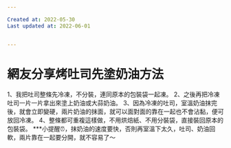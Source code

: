 ```yaml
---

Created at: 2022-05-30
Last updated at: 2022-06-01


---
```


# 網友分享烤吐司先塗奶油方法


1、我把吐司整條先冷凍，不分裝，連同原本的包裝袋一起凍。
2、之後再把冷凍吐司一片一片拿出來塗上奶油或大蒜奶油。
3、因為冷凍的吐司，室溫奶油抹完後，就會立即變硬，兩片奶油的抹面，就可以面對面的靠在一起也不會沾黏，便可放回冷凍。
4、整條都可重複這樣做，不用烘焙紙、不用分裝袋，直接裝回原本的包裝袋。
\*\*\*小提醒⏰，抹奶油的速度要快，否則再室溫下太久，吐司、奶油回軟，兩片靠在一起要分開，就不容易了～

